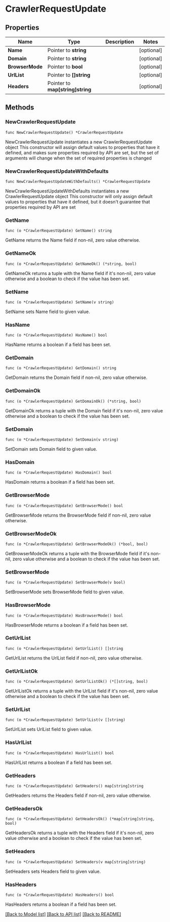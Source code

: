 # CrawlerRequestUpdate

## Properties

Name | Type | Description | Notes
------------ | ------------- | ------------- | -------------
**Name** | Pointer to **string** |  | [optional] 
**Domain** | Pointer to **string** |  | [optional] 
**BrowserMode** | Pointer to **bool** |  | [optional] 
**UrlList** | Pointer to **[]string** |  | [optional] 
**Headers** | Pointer to **map[string]string** |  | [optional] 

## Methods

### NewCrawlerRequestUpdate

`func NewCrawlerRequestUpdate() *CrawlerRequestUpdate`

NewCrawlerRequestUpdate instantiates a new CrawlerRequestUpdate object
This constructor will assign default values to properties that have it defined,
and makes sure properties required by API are set, but the set of arguments
will change when the set of required properties is changed

### NewCrawlerRequestUpdateWithDefaults

`func NewCrawlerRequestUpdateWithDefaults() *CrawlerRequestUpdate`

NewCrawlerRequestUpdateWithDefaults instantiates a new CrawlerRequestUpdate object
This constructor will only assign default values to properties that have it defined,
but it doesn't guarantee that properties required by API are set

### GetName

`func (o *CrawlerRequestUpdate) GetName() string`

GetName returns the Name field if non-nil, zero value otherwise.

### GetNameOk

`func (o *CrawlerRequestUpdate) GetNameOk() (*string, bool)`

GetNameOk returns a tuple with the Name field if it's non-nil, zero value otherwise
and a boolean to check if the value has been set.

### SetName

`func (o *CrawlerRequestUpdate) SetName(v string)`

SetName sets Name field to given value.

### HasName

`func (o *CrawlerRequestUpdate) HasName() bool`

HasName returns a boolean if a field has been set.

### GetDomain

`func (o *CrawlerRequestUpdate) GetDomain() string`

GetDomain returns the Domain field if non-nil, zero value otherwise.

### GetDomainOk

`func (o *CrawlerRequestUpdate) GetDomainOk() (*string, bool)`

GetDomainOk returns a tuple with the Domain field if it's non-nil, zero value otherwise
and a boolean to check if the value has been set.

### SetDomain

`func (o *CrawlerRequestUpdate) SetDomain(v string)`

SetDomain sets Domain field to given value.

### HasDomain

`func (o *CrawlerRequestUpdate) HasDomain() bool`

HasDomain returns a boolean if a field has been set.

### GetBrowserMode

`func (o *CrawlerRequestUpdate) GetBrowserMode() bool`

GetBrowserMode returns the BrowserMode field if non-nil, zero value otherwise.

### GetBrowserModeOk

`func (o *CrawlerRequestUpdate) GetBrowserModeOk() (*bool, bool)`

GetBrowserModeOk returns a tuple with the BrowserMode field if it's non-nil, zero value otherwise
and a boolean to check if the value has been set.

### SetBrowserMode

`func (o *CrawlerRequestUpdate) SetBrowserMode(v bool)`

SetBrowserMode sets BrowserMode field to given value.

### HasBrowserMode

`func (o *CrawlerRequestUpdate) HasBrowserMode() bool`

HasBrowserMode returns a boolean if a field has been set.

### GetUrlList

`func (o *CrawlerRequestUpdate) GetUrlList() []string`

GetUrlList returns the UrlList field if non-nil, zero value otherwise.

### GetUrlListOk

`func (o *CrawlerRequestUpdate) GetUrlListOk() (*[]string, bool)`

GetUrlListOk returns a tuple with the UrlList field if it's non-nil, zero value otherwise
and a boolean to check if the value has been set.

### SetUrlList

`func (o *CrawlerRequestUpdate) SetUrlList(v []string)`

SetUrlList sets UrlList field to given value.

### HasUrlList

`func (o *CrawlerRequestUpdate) HasUrlList() bool`

HasUrlList returns a boolean if a field has been set.

### GetHeaders

`func (o *CrawlerRequestUpdate) GetHeaders() map[string]string`

GetHeaders returns the Headers field if non-nil, zero value otherwise.

### GetHeadersOk

`func (o *CrawlerRequestUpdate) GetHeadersOk() (*map[string]string, bool)`

GetHeadersOk returns a tuple with the Headers field if it's non-nil, zero value otherwise
and a boolean to check if the value has been set.

### SetHeaders

`func (o *CrawlerRequestUpdate) SetHeaders(v map[string]string)`

SetHeaders sets Headers field to given value.

### HasHeaders

`func (o *CrawlerRequestUpdate) HasHeaders() bool`

HasHeaders returns a boolean if a field has been set.


[[Back to Model list]](../README.md#documentation-for-models) [[Back to API list]](../README.md#documentation-for-api-endpoints) [[Back to README]](../README.md)



